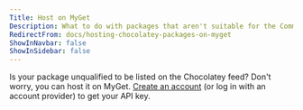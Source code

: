 ```yaml
---
Title: Host on MyGet
Description: What to do with packages that aren't suitable for the Community Repository
RedirectFrom: docs/hosting-chocolatey-packages-on-myget
ShowInNavbar: false
ShowInSidebar: false
---
```


Is your package unqualified to be listed on the Chocolatey feed? Don't worry, you can host it on MyGet.  [Create an account](https://www.myget.org/Account/Login) (or log in with an account provider) to get your API key.